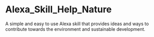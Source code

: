 # Alexa_Skill_Help_Nature

A simple and easy to use Alexa skill that provides ideas and ways to contribute towards the environment and sustainable development. 
